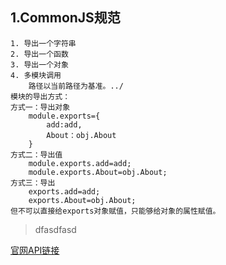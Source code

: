 ## 1.CommonJS规范
```text
1. 导出一个字符串
2. 导出一个函数
3. 导出一个对象
4. 多模块调用
    路径以当前路径为基准。../
模块的导出方式：
方式一：导出对象
    module.exports={
        add:add,
        About：obj.About        
    }
方式二：导出值
    module.exports.add=add;
    module.exports.About=obj.About;
方式三：导出
    exports.add=add;
    exports.About=obj.About;
但不可以直接给exports对象赋值，只能够给对象的属性赋值。

```
>dfasdfasd<br>

[官网API链接](https://nodejs.org/en/)